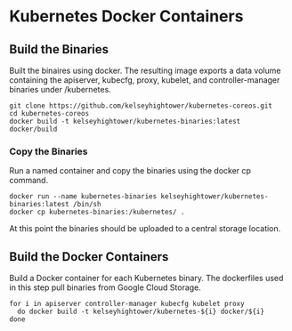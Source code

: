 # Kubernetes Docker Containers

## Build the Binaries

Built the binaires using docker. The resulting image exports a data volume containing the apiserver, kubecfg, proxy, kubelet, and controller-manager binaries under /kubernetes.

```
git clone https://github.com/kelseyhightower/kubernetes-coreos.git
cd kubernetes-coreos
docker build -t kelseyhightower/kubernetes-binaries:latest docker/build
```

### Copy the Binaries

Run a named container and copy the binaries using the docker cp command.

```
docker run --name kubernetes-binaries kelseyhightower/kubernetes-binaries:latest /bin/sh
docker cp kubernetes-binaries:/kubernetes/ .
```

At this point the binaries should be uploaded to a central storage location.

## Build the Docker Containers

Build a Docker container for each Kubernetes binary. The dockerfiles used in this step pull binaries from Google Cloud Storage.

```
for i in apiserver controller-manager kubecfg kubelet proxy
  do docker build -t kelseyhightower/kubernetes-${i} docker/${i}
done
```
